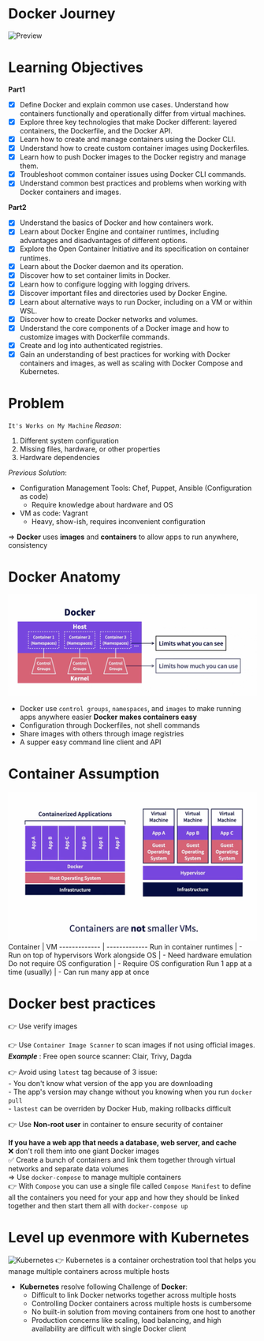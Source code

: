 # Docker Journey
![Preview](https://brandslogos.com/wp-content/uploads/images/large/docker-logo.png)
# Learning Objectives
**Part1**
- [x] Define Docker and explain common use cases.
Understand how containers functionally and operationally differ from virtual machines.
- [x] Explore three key technologies that make Docker different: layered containers, the Dockerfile, and the Docker API.
- [x] Learn how to create and manage containers using the Docker CLI.
- [x] Understand how to create custom container images using Dockerfiles.
- [x] Learn how to push Docker images to the Docker registry and manage them.
- [x] Troubleshoot common container issues using Docker CLI commands.
- [x] Understand common best practices and problems when working with Docker containers and images. <br>

**Part2**
- [x] Understand the basics of Docker and how containers work.
- [x] Learn about Docker Engine and container runtimes, including advantages and disadvantages of different options.
- [x] Explore the Open Container Initiative and its specification on container runtimes.
- [x] Learn about the Docker daemon and its operation.
- [x] Discover how to set container limits in Docker.
- [x] Learn how to configure logging with logging drivers.
- [x] Discover important files and directories used by Docker Engine.
- [x] Learn about alternative ways to run Docker, including on a VM or within WSL.
- [x] Discover how to create Docker networks and volumes.
- [x] Understand the core components of a Docker image and how to customize images with Dockerfile commands.
- [x] Create and log into authenticated registries.
- [x] Gain an understanding of best practices for working with Docker containers and images, as well as scaling with Docker Compose and Kubernetes.

# Problem
`It's Works on My Machine` 
*Reason*:
1. Different system configuration
2. Missing files, hardware, or other properties
3. Hardware dependencies

*Previous Solution*:
- Configuration Management Tools: Chef, Puppet, Ansible (Configuration as code)
    - Require knowledge about hardware and OS
- VM as code: Vagrant
    - Heavy, show-ish, requires inconvenient configuration<br>

=> **Docker** uses **images** and **containers** to allow apps to run anywhere, consistency

# Docker Anatomy
![Docker Anatomy](https://github.com/meofiscoding/Docker-Journey/blob/main/asset/DockerAnatomy.png)
- Docker use `control groups`, `namespaces`, and `images` to make running apps anywhere easier
**Docker makes containers easy**
- Configuration through Dockerfiles, not shell commands
- Share images with others through image registries
- A supper easy command line client and API

# Container Assumption
![Container Assumption](https://github.com/meofiscoding/Docker-Journey/blob/main/asset/ContainerAssumption.png)
Container  | VM
------------- | -------------
Run in container runtimes  | - Run on top of hypervisors
Work alongside OS | - Need hardware emulation
Do not require OS configuration | - Require OS configuration
Run 1 app at a time (usually) | - Can run many app at once

# Docker best practices
:point_right: Use verify images

:point_right: Use `Container Image Scanner` to scan images if not using official images. <br>
              ***Example*** : Free open source scanner: Clair, Trivy, Dagda

:point_right: Avoid using `latest` tag because of 3 issue: <br>
    - You don't know what version of the app you are downloading<br>
    - The app's version may change without you knowing when you run `docker pull`<br>
    - `lastest` can be overriden by Docker Hub, making rollbacks difficult<br>

:point_right: Use **Non-root user** in container to ensure security of container

**If you have a web app that needs a database, web server, and cache** <br>
                :x: don't roll them into one giant Docker images <br>
                :white_check_mark: Create a bunch of containers and link them together through virtual networks and separate data volumes<br>
            => Use `docker-compose` to manage multiple containers <br>
            :point_right: With `Compose` you can use a single file called `Compose Manifest` to define all the containers you need for your app and how they should be linked together and then start them all with `docker-compose up`
# Level up evenmore with Kubernetes
![Kubernetes](https://upload.wikimedia.org/wikipedia/labs/thumb/b/ba/Kubernetes-icon-color.svg/2110px-Kubernetes-icon-color.svg.png)
:point_right: Kubernetes is a container orchestration tool that helps you manage multiple containers across multiple hosts

- **Kubernetes** resolve following Challenge of **Docker**:
    - Difficult to link Docker networks together across multiple hosts
    - Controlling Docker containers across multiple hosts is cumbersome
    - No built-in solution from moving containers from one host to another
    - Production concerns like scaling, load balancing, and high availability are difficult with single Docker client

